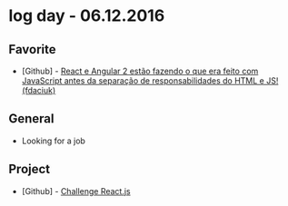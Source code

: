 # log day - 06.12.2016

## Favorite

- \[Github\] - [React e Angular 2 estão fazendo o que era feito com JavaScript antes da separação de responsabilidades do HTML e JS! (fdaciuk)](https://github.com/woliveiras/help-me-change-my-mind/issues/1)


## General 

- Looking for a job


## Project 

- \[Github\] - [Challenge React.js](https://github.com/hemersonvianna/desafioss)
